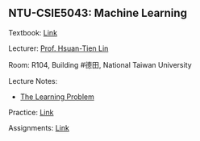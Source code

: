 ## NTU-CSIE5043: Machine Learning

Textbook: [Link](https://www.tenlong.com.tw/products/9781600490064)

Lecturer: [Prof. Hsuan-Tien Lin](https://www.csie.ntu.edu.tw/~htlin/)

Room: R104, Building #德田, National Taiwan University

Lecture Notes:

- [The Learning Problem](https://github.com/KevinTsaiCodes/NTU-CSIE5043/blob/main/Kevin%20Tsai/Notes/TheLearningProblem.md)


Practice: [Link](https://github.com/KevinTsaiCodes/NTU-CSIE5043/blob/main/Kevin%20Tsai/Notes/README.md)

Assignments: [Link](https://github.com/KevinTsaiCodes/NTU-CSIE5043/blob/main/Kevin%20Tsai/Assignments/README.md)
